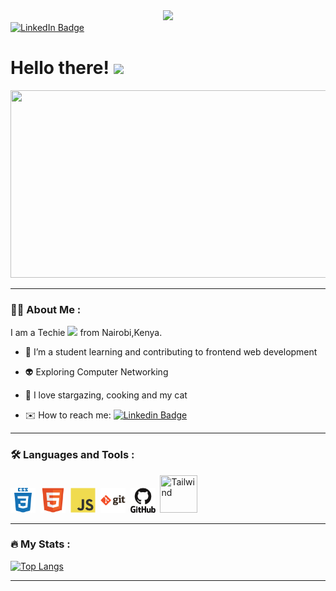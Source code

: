 <!-- girl GIF -->
<div id="header" align="center">
  <img src=https://media.giphy.com/media/L1R1tvI9svkIWwpVYr/giphy.gif width="200"/>
</div>
<!-- socials -->
<div id="badges">
  <a href="https://www.linkedin.com/in/pauline-mwova/">
    <img src="https://img.shields.io/badge/LinkedIn-blue?style=for-the-badge&logo=linkedin&logoColor=white" alt="LinkedIn Badge"/>
  </a>

</div>
<h1>
  Hello there!
  <img src="https://media.giphy.com/media/hvRJCLFzcasrR4ia7z/giphy.gif" width="30px"/>
</h1>
<!-- about me -->
<div align="center">
  <img src="https://media.giphy.com/media/dWesBcTLavkZuG35MI/giphy.gif" width="600" height="300"/>
</div>

---

### :woman_technologist: About Me :

I am a Techie <img src="https://media.giphy.com/media/WUlplcMpOCEmTGBtBW/giphy.gif" width="30"> from Nairobi,Kenya.

- :rocket: I’m a student learning and contributing to frontend web development

- :alien: Exploring Computer Networking 

- :mushroom: I love stargazing, cooking and my cat

- :envelope: How to reach me: [![Linkedin Badge](https://img.shields.io/badge/-pauline-blue?style=flat&logo=Linkedin&logoColor=white)](https://www.linkedin.com/in/pauline-mwova/)

---

### :hammer_and_wrench: Languages and Tools :
<div>
  <img src="https://github.com/devicons/devicon/blob/master/icons/css3/css3-plain-wordmark.svg"  title="CSS3" alt="CSS" width="40" height="40"/>&nbsp;
  <img src="https://github.com/devicons/devicon/blob/master/icons/html5/html5-original.svg" title="HTML5" alt="HTML" width="40" height="40"/>&nbsp;
  <img src="https://github.com/devicons/devicon/blob/master/icons/javascript/javascript-original.svg" title="JavaScript" alt="JavaScript" width="40" height="40"/>&nbsp;
  <img src="https://github.com/devicons/devicon/blob/master/icons/git/git-original-wordmark.svg" title="Git" **alt="Git" width="40" height="40"/>&nbsp;
  <img src="https://github.com/devicons/devicon/blob/master/icons/github/github-original-wordmark.svg" title="Github" **alt="Git" width="40" height="40"/>&nbsp;
 <img src="https://cdn.jsdelivr.net/gh/devicons/devicon/icons/tailwindcss/tailwindcss-original-wordmark.svg" title="Tailwind" **alt="Tailwind" width="60" height="60"/>&nbsp;
           
  </div>

---

### :fire: My Stats :
[![Top Langs](https://github-readme-stats.vercel.app/api/top-langs/?username=Lynnmwova&layout=compact&theme=vision-friendly-dark)](https://github.com/Lynnmwova/github-readme-stats)

---
